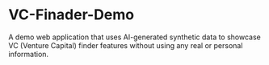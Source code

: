 # VC-Finader-Demo
A demo web application that uses AI-generated synthetic data to showcase VC (Venture Capital) finder features without using any real or personal information.
